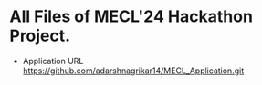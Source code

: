 # All Files of MECL'24 Hackathon Project.

- Application URL
https://github.com/adarshnagrikar14/MECL_Application.git
